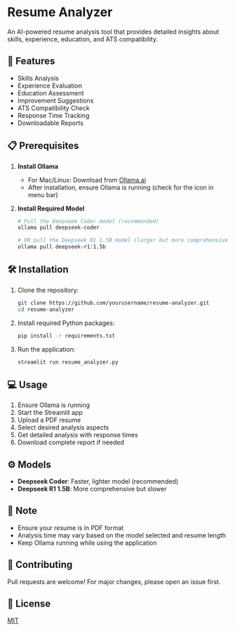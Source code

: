 # Resume Analyzer

An AI-powered resume analysis tool that provides detailed insights about skills, experience, education, and ATS compatibility.

## 🚀 Features
- Skills Analysis
- Experience Evaluation
- Education Assessment
- Improvement Suggestions
- ATS Compatibility Check
- Response Time Tracking
- Downloadable Reports

## 📋 Prerequisites

1. **Install Ollama**
   - For Mac/Linux: Download from [Ollama.ai](https://ollama.ai)
   - After installation, ensure Ollama is running (check for the icon in menu bar)

2. **Install Required Model**
   ```bash
   # Pull the Deepseek Coder model (recommended)
   ollama pull deepseek-coder
   
   # OR pull the Deepseek R1 1.5B model (larger but more comprehensive)
   ollama pull deepseek-r1:1.5b
   ```

## 🛠️ Installation

1. Clone the repository:
   ```bash
   git clone https://github.com/yourusername/resume-analyzer.git
   cd resume-analyzer
   ```

2. Install required Python packages:
   ```bash
   pip install -r requirements.txt
   ```

3. Run the application:
   ```bash
   streamlit run resume_analyzer.py
   ```

## 💻 Usage

1. Ensure Ollama is running
2. Start the Streamlit app
3. Upload a PDF resume
4. Select desired analysis aspects
5. Get detailed analysis with response times
6. Download complete report if needed

## ⚙️ Models
- **Deepseek Coder**: Faster, lighter model (recommended)
- **Deepseek R1 1.5B**: More comprehensive but slower

## 📝 Note
- Ensure your resume is in PDF format
- Analysis time may vary based on the model selected and resume length
- Keep Ollama running while using the application

## 🤝 Contributing
Pull requests are welcome! For major changes, please open an issue first.

## 📄 License
[MIT](https://choosealicense.com/licenses/mit/) 